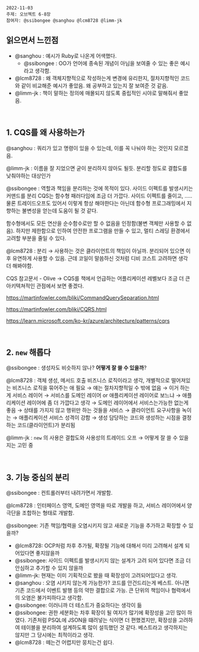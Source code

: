 ```
2022-11-03 
주제: 오브젝트 6-8장
참여자: @ssibongee @sanghou @lcm8728 @limm-jk
```

## 읽으면서 느낀점

- @sanghou : 예시가 Ruby로 나온게 어색했다.
  - @ssibongee : OO가 언어에 종속된 개념이 아님을 보여줄 수 있는 좋은 예시라고 생각함.
- @lcm8728 : 왜 객체지향적으로 작성하는게 변경에 유리한지, 절차지향적인 코드와 같이 비교해준 예시가 좋았음. 왜 공부하고 있는지 잘 보여준 것 같음.
- @limm-jk : 책이 말하는 정의에 매몰되지 않도록 중립적인 시야로 말해줘서 좋았음.

<br>

## 1. CQS를 왜 사용하는가

@sanghou : 쿼리가 있고 명령이 있을 수 있는데, 이를 꼭 나눠야 하는 것인지 모르겠음.

@limm-jk : 이름을 잘 지었으면 굳이 분리하지 않아도 될듯. 분리할 정도로 결합도를 낮춰야하는 대상인가

@ssibongee : 역할과 책임을 분리하는 것에 목적이 있다. 사이드 이펙트를 발생시키는 커맨드를 분리 CQS는 함수형 패러다임에 조금 더 가깝다. 사이드 이펙트를 줄이고, ….. 물론 트레이드오프도 있어서 이렇게 항상 해야한다는 아닌데 함수형 프로그래밍에서 지향하는 불변성을 얻는데 도움이 될 것 같다.

함수형에서도 모든 연산을 순수함수로만 할 수 없음을 인정함(불변 객체만 사용할 수 없음). 하지만 제한함으로 인하여 안전한 프로그램을 만들 수 있고, 멀티 스레딩 환경에서 고려할 부분을 줄일 수 있다.

@lcm8728 : 분리 → 사용하는 것은 클라이언트의 책임이 아닐까. 분리되어 있으면 이후 유연하게 사용할 수 있음. 근데 코일이 말씀하신 것처럼 디비 코스트 고려하면 생각 더 해봐야함.

CQS 참고문서 - Olive → CQS를 책에서 언급하는 어플리케이션 레벨보다 조금 더 큰 아키텍쳐적인 관점에서 보면 좋겠다.

https://martinfowler.com/bliki/CommandQuerySeparation.html

https://martinfowler.com/bliki/CQRS.html

https://learn.microsoft.com/ko-kr/azure/architecture/patterns/cqrs

<br>

## 2. `new` 해롭다

@ssibongee : 생성자도 비슷하지 않나? **어떻게 잘 쓸 수 있을까**?

@lcm8728 : 객체 생성, 메서드 호출 비즈니스 로직이라고 생각, 개별적으로 떨어져있는 비즈니스 로직을 묶어주는 애 필요 → 얘는 절차지향적일 수 밖에 없음 → 이거 하는게 서비스 레이어 → 서비스를 도메인 레이어 or 애플리케이션 레이어로 보느냐 → 애플리케이션 레이어에 좀 더 가깝다고 생각 → 도메인 레이어에서 서비스는가능한 없는게 좋음 → 상태를 가지지 않고 행위만 하는 것들을 서비스 → 클라이언트 요구사항을 녹이는 →  애플리케이션 서비스 성격이 강함 → 생성 담당하는 코드와 생성하는 시점을 결정하는 코드(클라이언트)가 분리됨

@limm-jk : `new` 의 사용은 결합도와 사용성의 트레이드 오프 → 어떻게 잘 쓸 수 있을지는 고민 중

<br>

## 3. 기능 중심의 분리

@ssibongee : 컨트롤러부터 내려가면서 개발함.

@lcm8728 : 인터페이스 영역, 도메인 영역을 따로 개발을 하고, 서비스 레이어에서 양 극단을 조합하는 형태로 개발함.

@ssibongee: 기존 책임/협력을 오염시키지 않고 새로운 기능을 추가하고 확장할 수 있을까?

- @lcm8728: OCP처럼 차후 추가될, 확장될 기능에 대해서 미리 고려해서 설계 되어있다면 좋지않을까
- @ssibongee: 사이드 이펙트를 발생시키지 않는 설계가 고려 되어 있다면 조금 더 안심하고 추가할 수 있지 않을까
- @limm-jk: 현재는 이미 기획적으로 봤을 때 확장성이 고려되어있다고 생각.
- @sanghou : 오염 시키지 않는게 가능한가? 코드를 안건드리는게 베스트. 아니면 기존 코드에서 이벤트 발행 등의 약한 결합으로 가능. 큰 단위의 책임이나 협력에서의 오염은 불가피하다고 생각함.
- @ssibongee: 이러니까 더 테스트가 중요하다는 생각이 듦
- @ssibongee: 권한 세분화는 차후 확장이 될 여지가 많기에 확장성을 고민 많이 하였다. 기존처럼 PSQL에 JSON을 떄려넣는 식이면 더 편했겠지만, 확장성을 고려하여 테이블을 분리하여 설계하도록 많이 설득했던 것 같다. 베스트라고 생각하지는 않지만 그 당시에는 최적이라고 생각.
- @lcm8728 : 떼는건 어렵지만 뭉치는건 쉽다.

